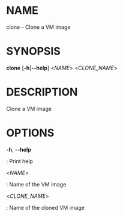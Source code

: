 # NAME

clone - Clone a VM image

# SYNOPSIS

**clone** \[**-h**\|**\--help**\] \<*NAME*\> \<*CLONE_NAME*\>

# DESCRIPTION

Clone a VM image

# OPTIONS

**-h**, **\--help**

:   Print help

\<*NAME*\>

:   Name of the VM image

\<*CLONE_NAME*\>

:   Name of the cloned VM image
